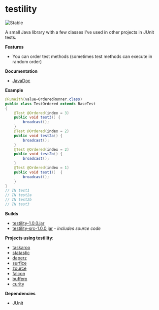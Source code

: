 testility
=========

![Stable](http://i4.photobucket.com/albums/y123/Freaklotr4/stage_stable.png)

A small Java library with a few classes I've used in other projects in JUnit tests.

**Features**
- You can order test methods (sometimes test methods can execute in random order)

**Documentation**
- [JavaDoc](http://gh.magnos.org/?r=http://clickermonkey.github.com/testility/)

**Example**

```java
@RunWith(value=OrderedRunner.class)
public class TestOrdered extends BaseTest 
{
    @Test @Ordered(index = 3)
    public void test3() {
        broadcast();
    }
    @Test @Ordered(index = 2)
    public void test2a() {
        broadcast();
    }
    @Test @Ordered(index = 2)
    public void test2b() {
        broadcast();
    }
    @Test @Ordered(index = 1)
    public void test1()  {
        broadcast();
    }    
}
// IN test1
// IN test2a
// IN test2b
// IN test3
```

**Builds**
- [testility-1.0.0.jar](http://gh.magnos.org/?r=https://github.com/ClickerMonkey/testility/blob/master/build/testility-1.0.0.jar?raw=true)
- [testility-src-1.0.0.jar](http://gh.magnos.org/?r=ttps://github.com/ClickerMonkey/testility/blob/master/build/testility-src-1.0.0.jar?raw=true) *- includes source code*

**Projects using testility:**
- [taskaroo](http://gh.magnos.org/?r=https://github.com/ClickerMonkey/taskaroo)
- [statastic](http://gh.magnos.org/?r=https://github.com/ClickerMonkey/statastic)
- [daperz](http://gh.magnos.org/?r=https://github.com/ClickerMonkey/daperz)
- [surfice](http://gh.magnos.org/?r=https://github.com/ClickerMonkey/surfice)
- [zource](http://gh.magnos.org/?r=https://github.com/ClickerMonkey/zource)
- [falcon](http://gh.magnos.org/?r=https://github.com/ClickerMonkey/falcon)
- [buffero](http://gh.magnos.org/?r=https://github.com/ClickerMonkey/buffero)
- [curity](http://gh.magnos.org/?r=https://github.com/ClickerMonkey/curity)

**Dependencies**
- JUnit
